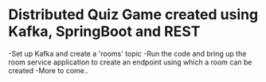 # Distributed Quiz Game created using Kafka, SpringBoot and REST
-Set up Kafka and create a 'rooms' topic
-Run the code and bring up the room service application to create an endpoint using which a room can be created 
-More to come.. 
